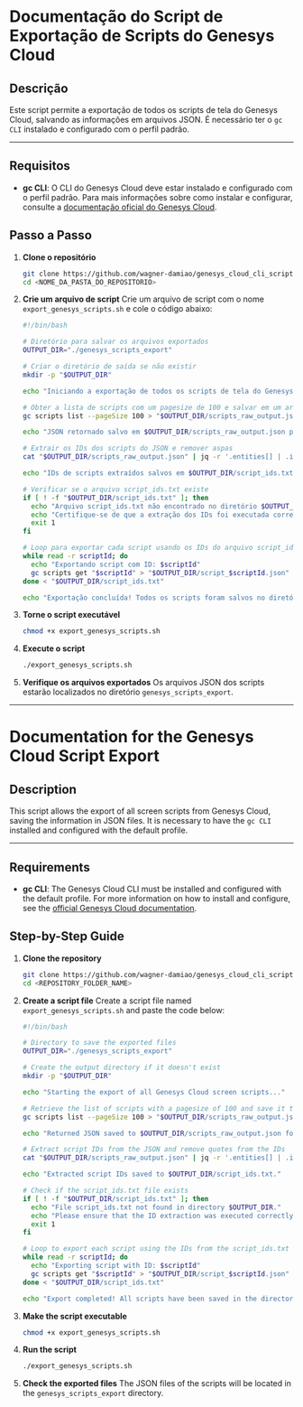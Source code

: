 
# Documentação do Script de Exportação de Scripts do Genesys Cloud

## Descrição
Este script permite a exportação de todos os scripts de tela do Genesys Cloud, salvando as informações em arquivos JSON. É necessário ter o `gc CLI` instalado e configurado com o perfil padrão.

---

## Requisitos
- **gc CLI**: O CLI do Genesys Cloud deve estar instalado e configurado com o perfil padrão. Para mais informações sobre como instalar e configurar, consulte a [documentação oficial do Genesys Cloud](https://developer.genesys.cloud/).

## Passo a Passo

1. **Clone o repositório**
   ```bash
   git clone https://github.com/wagner-damiao/genesys_cloud_cli_scripts/tree/main/scripts/export
   cd <NOME_DA_PASTA_DO_REPOSITORIO>
   ```

2. **Crie um arquivo de script**
   Crie um arquivo de script com o nome `export_genesys_scripts.sh` e cole o código abaixo:

   ```bash
   #!/bin/bash

   # Diretório para salvar os arquivos exportados
   OUTPUT_DIR="./genesys_scripts_export"

   # Criar o diretório de saída se não existir
   mkdir -p "$OUTPUT_DIR"

   echo "Iniciando a exportação de todos os scripts de tela do Genesys Cloud..."

   # Obter a lista de scripts com um pagesize de 100 e salvar em um arquivo JSON
   gc scripts list --pageSize 100 > "$OUTPUT_DIR/scripts_raw_output.json"

   echo "JSON retornado salvo em $OUTPUT_DIR/scripts_raw_output.json para análise."

   # Extrair os IDs dos scripts do JSON e remover aspas
   cat "$OUTPUT_DIR/scripts_raw_output.json" | jq -r '.entities[] | .id' > "$OUTPUT_DIR/script_ids.txt"

   echo "IDs de scripts extraídos salvos em $OUTPUT_DIR/script_ids.txt."

   # Verificar se o arquivo script_ids.txt existe
   if [ ! -f "$OUTPUT_DIR/script_ids.txt" ]; then
     echo "Arquivo script_ids.txt não encontrado no diretório $OUTPUT_DIR."
     echo "Certifique-se de que a extração dos IDs foi executada corretamente."
     exit 1
   fi

   # Loop para exportar cada script usando os IDs do arquivo script_ids.txt
   while read -r scriptId; do
     echo "Exportando script com ID: $scriptId"
     gc scripts get "$scriptId" > "$OUTPUT_DIR/script_$scriptId.json"
   done < "$OUTPUT_DIR/script_ids.txt"

   echo "Exportação concluída! Todos os scripts foram salvos no diretório: $OUTPUT_DIR"
   ```

3. **Torne o script executável**
   ```bash
   chmod +x export_genesys_scripts.sh
   ```

4. **Execute o script**
   ```bash
   ./export_genesys_scripts.sh
   ```

5. **Verifique os arquivos exportados**
   Os arquivos JSON dos scripts estarão localizados no diretório `genesys_scripts_export`.

---

# Documentation for the Genesys Cloud Script Export

## Description
This script allows the export of all screen scripts from Genesys Cloud, saving the information in JSON files. It is necessary to have the `gc CLI` installed and configured with the default profile.

---

## Requirements
- **gc CLI**: The Genesys Cloud CLI must be installed and configured with the default profile. For more information on how to install and configure, see the [official Genesys Cloud documentation](https://developer.genesys.cloud/).

## Step-by-Step Guide

1. **Clone the repository**
   ```bash
   git clone https://github.com/wagner-damiao/genesys_cloud_cli_scripts/tree/main/scripts/export
   cd <REPOSITORY_FOLDER_NAME>
   ```

2. **Create a script file**
   Create a script file named `export_genesys_scripts.sh` and paste the code below:

   ```bash
   #!/bin/bash

   # Directory to save the exported files
   OUTPUT_DIR="./genesys_scripts_export"

   # Create the output directory if it doesn't exist
   mkdir -p "$OUTPUT_DIR"

   echo "Starting the export of all Genesys Cloud screen scripts..."

   # Retrieve the list of scripts with a pagesize of 100 and save it to a JSON file
   gc scripts list --pageSize 100 > "$OUTPUT_DIR/scripts_raw_output.json"

   echo "Returned JSON saved to $OUTPUT_DIR/scripts_raw_output.json for analysis."

   # Extract script IDs from the JSON and remove quotes from the IDs
   cat "$OUTPUT_DIR/scripts_raw_output.json" | jq -r '.entities[] | .id' > "$OUTPUT_DIR/script_ids.txt"

   echo "Extracted script IDs saved to $OUTPUT_DIR/script_ids.txt."

   # Check if the script_ids.txt file exists
   if [ ! -f "$OUTPUT_DIR/script_ids.txt" ]; then
     echo "File script_ids.txt not found in directory $OUTPUT_DIR."
     echo "Please ensure that the ID extraction was executed correctly."
     exit 1
   fi

   # Loop to export each script using the IDs from the script_ids.txt file
   while read -r scriptId; do
     echo "Exporting script with ID: $scriptId"
     gc scripts get "$scriptId" > "$OUTPUT_DIR/script_$scriptId.json"
   done < "$OUTPUT_DIR/script_ids.txt"

   echo "Export completed! All scripts have been saved in the directory: $OUTPUT_DIR"
   ```

3. **Make the script executable**
   ```bash
   chmod +x export_genesys_scripts.sh
   ```

4. **Run the script**
   ```bash
   ./export_genesys_scripts.sh
   ```

5. **Check the exported files**
   The JSON files of the scripts will be located in the `genesys_scripts_export` directory.
